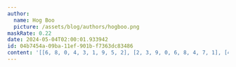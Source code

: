 ```yaml
---
author:
  name: Hog Boo
  picture: /assets/blog/authors/hogboo.png
maskRate: 0.22
date: 2024-05-04T02:00:01.933942
id: 04b7454a-09ba-11ef-901b-f7363dc83486
content: '[[6, 8, 0, 4, 3, 1, 9, 5, 2], [2, 3, 9, 0, 6, 8, 4, 7, 1], [4, 0, 1, 7, 0, 2, 0, 3, 0], [1, 4, 6, 0, 7, 9, 5, 2, 3], [9, 2, 8, 1, 5, 3, 0, 6, 0], [3, 7, 5, 2, 4, 0, 1, 8, 9], [0, 6, 2, 9, 1, 7, 3, 4, 5], [5, 0, 3, 6, 2, 4, 0, 9, 7], [7, 9, 4, 0, 0, 0, 2, 0, 6]]'
---
```

